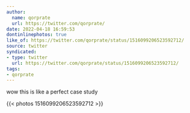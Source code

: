 ```yaml
---
author:
  name: qorprate
  url: https://twitter.com/qorprate/
date: 2022-04-18 16:59:53
dontinlinephotos: true
like_of: https://twitter.com/qorprate/status/1516099206523592712/
source: twitter
syndicated:
- type: twitter
  url: https://twitter.com/qorprate/status/1516099206523592712/
tags:
- qorprate
---
```


wow this is like a perfect case study 

{{< photos 1516099206523592712 >}}